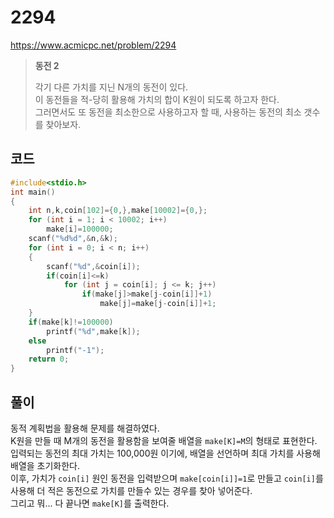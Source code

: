 # 2294
https://www.acmicpc.net/problem/2294
> **동전 2**
>
> 각기 다른 가치를 지닌 N개의 동전이 있다.<br>
> 이 동전들을 적-당히 활용해 가치의 합이 K원이 되도록 하고자 한다.<br>
> 그러면서도 또 동전을 최소한으로 사용하고자 할 때, 사용하는 동전의 최소 갯수를 찾아보자.<br>
## 코드
```c
#include<stdio.h>
int main()
{
    int n,k,coin[102]={0,},make[10002]={0,};
    for (int i = 1; i < 10002; i++)
        make[i]=100000;
    scanf("%d%d",&n,&k);
    for (int i = 0; i < n; i++)
    {
        scanf("%d",&coin[i]);
        if(coin[i]<=k)
            for (int j = coin[i]; j <= k; j++)
                if(make[j]>make[j-coin[i]]+1)
                    make[j]=make[j-coin[i]]+1;
    }
    if(make[k]!=100000)
        printf("%d",make[k]);
    else
        printf("-1");
    return 0;
}
```
## 풀이
동적 계획법을 활용해 문제를 해결하였다.<br>
K원을 만들 때 M개의 동전을 활용함을 보여줄 배열을 `make[K]=M`의 형태로 표현한다.<br>
입력되는 동전의 최대 가치는 100,000원 이기에, 배열을 선언하며 최대 가치를 사용해 배열을 초기화한다.<br>
이후, 가치가 `coin[i]` 원인 동전을 입력받으며 `make[coin[i]]=1`로 만들고 `coin[i]`를 사용해 더 적은 동전으로 가치를 만들수 있는 경우를 찾아 넣어준다.<br>
그리고 뭐... 다 끝나면 `make[K]`를 출력한다.<br>